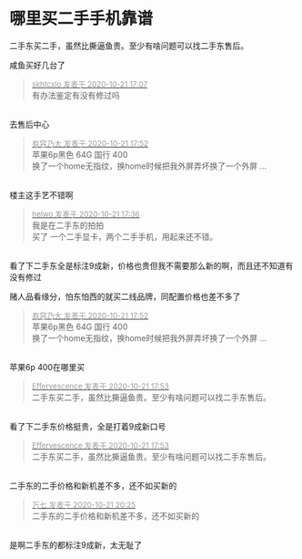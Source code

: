 # 哪里买二手手机靠谱


二手东买二手，虽然比撕逼鱼贵。至少有啥问题可以找二手东售后。

咸鱼买好几台了

<div class="quote"><blockquote><font size="2"><a href="https://www.hostloc.com/forum.php?mod=redirect&amp;goto=findpost&amp;pid=9332349&amp;ptid=756847" target="_blank"><font color="#999999">skhtcxlo 发表于 2020-10-21 17:07</font></a></font><br />
有办法鉴定有没有修过吗</blockquote></div><br />
去售后中心

<div class="quote"><blockquote><font size="2"><a href="https://www.hostloc.com/forum.php?mod=redirect&amp;goto=findpost&amp;pid=9332546&amp;ptid=756847" target="_blank"><font color="#999999">有容乃大 发表于 2020-10-21 17:52</font></a></font><br />
苹果6p黑色 64G 国行 400<br />
换了一个home无指纹，换home时候把我外屏弄坏换了一个外屏 ...</blockquote></div><br />
楼主这手艺不错啊

<div class="quote"><blockquote><font size="2"><a href="https://www.hostloc.com/forum.php?mod=redirect&amp;goto=findpost&amp;pid=9332468&amp;ptid=756847" target="_blank"><font color="#999999">helwo 发表于 2020-10-21 17:36</font></a></font><br />
我是在二手东的拍拍<br />
买了 一个二手显卡，两个二手手机，用起来还不错。</blockquote></div><br />
看了下二手东全是标注9成新，价格也贵但我不需要那么新的啊，而且还不知道有没有修过<img id="aimg_ln7A4" onclick="zoom(this, this.src, 0, 0, 0)" class="zoom" src="https://cdn.jsdelivr.net/gh/hishis/forum-master/public/images/patch.gif" onmouseover="img_onmouseoverfunc(this)" onload="thumbImg(this)" border="0" alt="" />

赌人品看缘分，怕东怕西的就买二线品牌，同配置价格也差不多了

<div class="quote"><blockquote><font size="2"><a href="https://www.hostloc.com/forum.php?mod=redirect&amp;goto=findpost&amp;pid=9332546&amp;ptid=756847" target="_blank"><font color="#999999">有容乃大 发表于 2020-10-21 17:52</font></a></font><br />
苹果6p黑色 64G 国行 400<br />
换了一个home无指纹，换home时候把我外屏弄坏换了一个外屏 ...</blockquote></div><br />
苹果6p 400在哪里买<img id="aimg_rf4nR" onclick="zoom(this, this.src, 0, 0, 0)" class="zoom" src="https://cdn.jsdelivr.net/gh/hishis/forum-master/public/images/patch.gif" onmouseover="img_onmouseoverfunc(this)" onload="thumbImg(this)" border="0" alt="" />

<div class="quote"><blockquote><font size="2"><a href="https://www.hostloc.com/forum.php?mod=redirect&amp;goto=findpost&amp;pid=9332549&amp;ptid=756847" target="_blank"><font color="#999999">Effervescence 发表于 2020-10-21 17:53</font></a></font><br />
二手东买二手，虽然比撕逼鱼贵。至少有啥问题可以找二手东售后。</blockquote></div><br />
看了下二手东价格挺贵，全是打着9成新口号<img id="aimg_Z225w" onclick="zoom(this, this.src, 0, 0, 0)" class="zoom" src="https://cdn.jsdelivr.net/gh/hishis/forum-master/public/images/patch.gif" onmouseover="img_onmouseoverfunc(this)" onload="thumbImg(this)" border="0" alt="" />

<div class="quote"><blockquote><font size="2"><a href="https://www.hostloc.com/forum.php?mod=redirect&amp;goto=findpost&amp;pid=9332549&amp;ptid=756847" target="_blank"><font color="#999999">Effervescence 发表于 2020-10-21 17:53</font></a></font><br />
二手东买二手，虽然比撕逼鱼贵。至少有啥问题可以找二手东售后。</blockquote></div><br />
二手东的二手价格和新机差不多，还不如买新的

<div class="quote"><blockquote><font size="2"><a href="https://www.hostloc.com/forum.php?mod=redirect&amp;goto=findpost&amp;pid=9333164&amp;ptid=756847" target="_blank"><font color="#999999">万七 发表于 2020-10-21 20:25</font></a></font><br />
二手东的二手价格和新机差不多，还不如买新的</blockquote></div><br />
是啊二手东的都标注9成新，太无耻了<img id="aimg_Lxn2e" onclick="zoom(this, this.src, 0, 0, 0)" class="zoom" src="https://cdn.jsdelivr.net/gh/hishis/forum-master/public/images/patch.gif" onmouseover="img_onmouseoverfunc(this)" onload="thumbImg(this)" border="0" alt="" />
